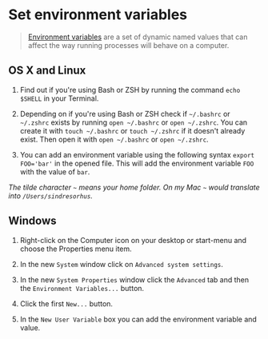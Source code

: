 # Set environment variables

> [Environment variables](http://en.wikipedia.org/wiki/Environment_variable) are a set of dynamic named values that can affect the way running processes will behave on a computer.


## OS X and Linux

1. Find out if you're using Bash or ZSH by running the command `echo $SHELL` in your Terminal.

2. Depending on if you're using Bash or ZSH check if `~/.bashrc` or `~/.zshrc` exists by running `open ~/.bashrc` or `open ~/.zshrc`. You can create it with `touch ~/.bashrc` or `touch ~/.zshrc` if it doesn't already exist. Then open it with `open ~/.bashrc` or `open ~/.zshrc`.

3. You can add an environment variable using the following syntax `export FOO='bar'` in the opened file. This will add the environment variable `FOO` with the value of `bar`.

*The tilde character `~` means your home folder. On my Mac `~` would translate into `/Users/sindresorhus`.*


## Windows

1. Right-click on the Computer icon on your desktop or start-menu and choose the Properties menu item.

2. In the new `System` window click on `Advanced system settings`.

3. In the new `System Properties` window click the `Advanced` tab and then the `Environment Variables...` button.

4. Click the first `New...` button.

5. In the `New User Variable` box you can add the environment variable and value.
